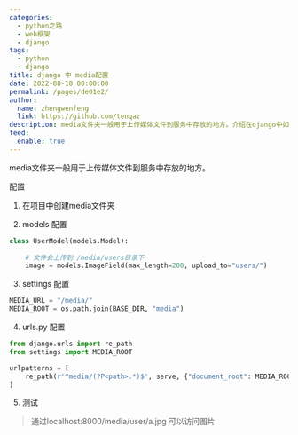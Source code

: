 ```yaml
---
categories: 
  - python之路
  - web框架
  - django
tags: 
  - python
  - django
title: django 中 media配置
date: 2022-08-10 00:00:00
permalink: /pages/de01e2/
author: 
  name: zhengwenfeng
  link: https://github.com/tenqaz
description: media文件夹一般用于上传媒体文件到服务中存放的地方。介绍在django中如何使用media的配置
feed: 
  enable: true
---
```




media文件夹一般用于上传媒体文件到服务中存放的地方。

配置

1. 在项目中创建media文件夹

2. models 配置

```python
class UserModel(models.Model):
    
    # 文件会上传到 /media/users目录下
    image = models.ImageField(max_length=200, upload_to="users/")
```

3. settings 配置
```python
MEDIA_URL = "/media/"
MEDIA_ROOT = os.path.join(BASE_DIR, "media")
```

4. urls.py 配置

```python
from django.urls import re_path
from settings import MEDIA_ROOT

urlpatterns = [    
    re_path(r'^media/(?P<path>.*)$', serve, {"document_root": MEDIA_ROOT})
]
```

5. 测试

>通过localhost:8000/media/user/a.jpg  可以访问图片